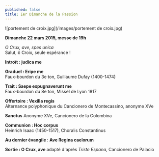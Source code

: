 ```yaml
---
published: false
title: Ier Dimanche de la Passion
---
```


![portement de croix.jpg](/images/portement de croix.jpg)

**Dimanche 22 mars 2015, messe de 19h**  

*O Crux, ave, spes unica*  
Salut, ô Croix, seule espérance !

**Introït : judica me**

**Graduel : Eripe me**  
Faux-bourdon du 3e ton, Guillaume Dufay (1400-1474)

**Trait : Saepe expugnaverunt me**  
Faux-bourdon du 8e ton, Missel de Lyon 1817

**Offertoire : Vexilla regis**  
Alternance polyphonique du Cancionero de Montecassino, anonyme XVe

**Sanctus**
Anonyme XVe, Cancionero de la Colombina

**Communion : Hoc corpus**  
Heinrich Isaac (1450-1517), Choralis Constantinus

**Au dernier évangile : Ave Regina caelorum**

**Sortie : O Crux, ave**
adapté d'après *Triste Espana*, Cancionero de Palacio


